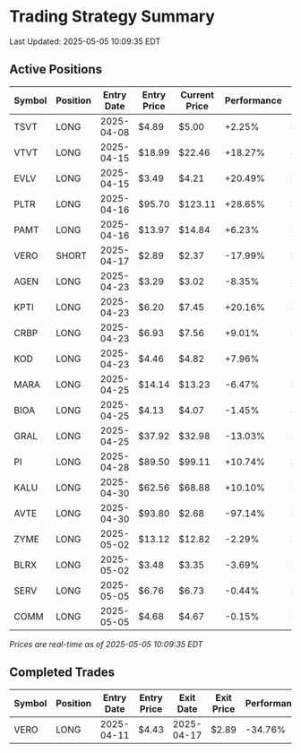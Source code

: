# Trading Strategy Summary

Last Updated: 2025-05-05 10:09:35 EDT

## Active Positions

| Symbol | Position | Entry Date | Entry Price | Current Price | Performance | P/L per Share |
|--------|----------|------------|-------------|---------------|-------------|--------------|
| TSVT | LONG | 2025-04-08 | $4.89 | $5.00 | +2.25% | $+0.11 |
| VTVT | LONG | 2025-04-15 | $18.99 | $22.46 | +18.27% | $+3.47 |
| EVLV | LONG | 2025-04-15 | $3.49 | $4.21 | +20.49% | $+0.71 |
| PLTR | LONG | 2025-04-16 | $95.70 | $123.11 | +28.65% | $+27.41 |
| PAMT | LONG | 2025-04-16 | $13.97 | $14.84 | +6.23% | $+0.87 |
| VERO | SHORT | 2025-04-17 | $2.89 | $2.37 | -17.99% | $-0.52 |
| AGEN | LONG | 2025-04-23 | $3.29 | $3.02 | -8.35% | $-0.27 |
| KPTI | LONG | 2025-04-23 | $6.20 | $7.45 | +20.16% | $+1.25 |
| CRBP | LONG | 2025-04-23 | $6.93 | $7.56 | +9.01% | $+0.62 |
| KOD | LONG | 2025-04-23 | $4.46 | $4.82 | +7.96% | $+0.36 |
| MARA | LONG | 2025-04-25 | $14.14 | $13.23 | -6.47% | $-0.92 |
| BIOA | LONG | 2025-04-25 | $4.13 | $4.07 | -1.45% | $-0.06 |
| GRAL | LONG | 2025-04-25 | $37.92 | $32.98 | -13.03% | $-4.94 |
| PI | LONG | 2025-04-28 | $89.50 | $99.11 | +10.74% | $+9.61 |
| KALU | LONG | 2025-04-30 | $62.56 | $68.88 | +10.10% | $+6.32 |
| AVTE | LONG | 2025-04-30 | $93.80 | $2.68 | -97.14% | $-91.12 |
| ZYME | LONG | 2025-05-02 | $13.12 | $12.82 | -2.29% | $-0.30 |
| BLRX | LONG | 2025-05-02 | $3.48 | $3.35 | -3.69% | $-0.13 |
| SERV | LONG | 2025-05-05 | $6.76 | $6.73 | -0.44% | $-0.03 |
| COMM | LONG | 2025-05-05 | $4.68 | $4.67 | -0.15% | $-0.01 |

*Prices are real-time as of 2025-05-05 10:09:35 EDT*

## Completed Trades

| Symbol | Position | Entry Date | Entry Price | Exit Date | Exit Price | Performance |
|--------|----------|------------|-------------|-----------|------------|-------------|
| VERO | LONG | 2025-04-11 | $4.43 | 2025-04-17 | $2.89 | -34.76% |